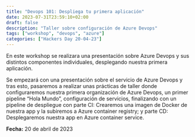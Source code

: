 ```yaml
---
title: "Devops 101: Despliega tu primera aplicación"
date: 2023-07-31T23:59:10+02:00
draft: false
description: "Taller sobre configuración de Azure Devops"
tags: ["workshop", "devops", "azure"]
categories: ["Hackers Day 20-04-23"]
---
```


En este workshop se realizara una presentación sobre Azure Devops y sus distintos componentes individuales, desplegando nuestra primera aplicación.

Se empezará con una presentación sobre el servicio de Azure Devops y tras esto, pasaremos a realizar unas prácticas de taller donde configuraremos nuestra primera organización de Azure Devops, un primer pipeline “Hola Mundo”, configuración de servicios, finalizando con un pipeline de despliegue con parte CI: Crearemos una imagen de Docker de nuestra app y la subiremos a Azure container registry; y parte CD: Desplegaremos nuestra app en Azure container service.

**Fecha:** 20 de abril de 2023
